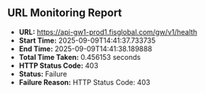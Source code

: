 ## URL Monitoring Report

- **URL:** https://api-gw1-prod1.fisglobal.com/gw/v1/health
- **Start Time:** 2025-09-09T14:41:37.733735
- **End Time:** 2025-09-09T14:41:38.189888
- **Total Time Taken:** 0.456153 seconds
- **HTTP Status Code:** 403
- **Status:** Failure
- **Failure Reason:** HTTP Status Code: 403
